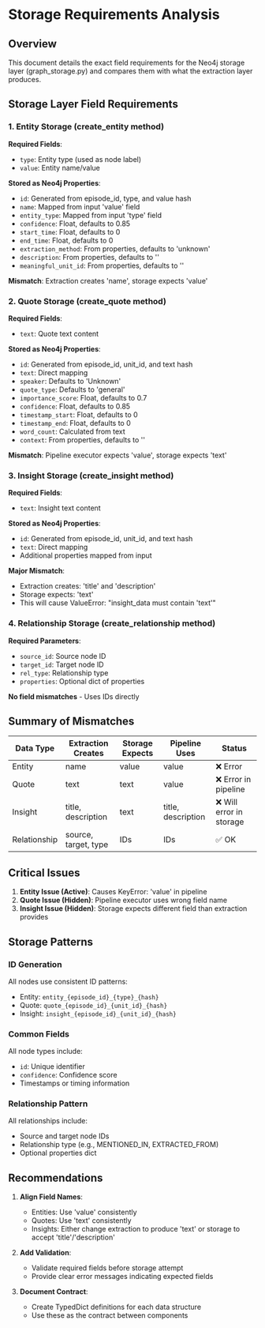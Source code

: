 # Storage Requirements Analysis

## Overview
This document details the exact field requirements for the Neo4j storage layer (graph_storage.py) and compares them with what the extraction layer produces.

## Storage Layer Field Requirements

### 1. Entity Storage (create_entity method)
**Required Fields**:
- `type`: Entity type (used as node label)
- `value`: Entity name/value

**Stored as Neo4j Properties**:
- `id`: Generated from episode_id, type, and value hash
- `name`: Mapped from input 'value' field
- `entity_type`: Mapped from input 'type' field
- `confidence`: Float, defaults to 0.85
- `start_time`: Float, defaults to 0
- `end_time`: Float, defaults to 0
- `extraction_method`: From properties, defaults to 'unknown'
- `description`: From properties, defaults to ''
- `meaningful_unit_id`: From properties, defaults to ''

**Mismatch**: Extraction creates 'name', storage expects 'value'

### 2. Quote Storage (create_quote method)
**Required Fields**:
- `text`: Quote text content

**Stored as Neo4j Properties**:
- `id`: Generated from episode_id, unit_id, and text hash
- `text`: Direct mapping
- `speaker`: Defaults to 'Unknown'
- `quote_type`: Defaults to 'general'
- `importance_score`: Float, defaults to 0.7
- `confidence`: Float, defaults to 0.85
- `timestamp_start`: Float, defaults to 0
- `timestamp_end`: Float, defaults to 0
- `word_count`: Calculated from text
- `context`: From properties, defaults to ''

**Mismatch**: Pipeline executor expects 'value', storage expects 'text'

### 3. Insight Storage (create_insight method)
**Required Fields**:
- `text`: Insight text content

**Stored as Neo4j Properties**:
- `id`: Generated from episode_id, unit_id, and text hash
- `text`: Direct mapping
- Additional properties mapped from input

**Major Mismatch**: 
- Extraction creates: 'title' and 'description'
- Storage expects: 'text'
- This will cause ValueError: "insight_data must contain 'text'"

### 4. Relationship Storage (create_relationship method)
**Required Parameters**:
- `source_id`: Source node ID
- `target_id`: Target node ID
- `rel_type`: Relationship type
- `properties`: Optional dict of properties

**No field mismatches** - Uses IDs directly

## Summary of Mismatches

| Data Type | Extraction Creates | Storage Expects | Pipeline Uses | Status |
|-----------|-------------------|-----------------|---------------|---------|
| Entity | name | value | value | ❌ Error |
| Quote | text | text | value | ❌ Error in pipeline |
| Insight | title, description | text | title, description | ❌ Will error in storage |
| Relationship | source, target, type | IDs | IDs | ✅ OK |

## Critical Issues

1. **Entity Issue (Active)**: Causes KeyError: 'value' in pipeline
2. **Quote Issue (Hidden)**: Pipeline executor uses wrong field name
3. **Insight Issue (Hidden)**: Storage expects different field than extraction provides

## Storage Patterns

### ID Generation
All nodes use consistent ID patterns:
- Entity: `entity_{episode_id}_{type}_{hash}`
- Quote: `quote_{episode_id}_{unit_id}_{hash}`
- Insight: `insight_{episode_id}_{unit_id}_{hash}`

### Common Fields
All node types include:
- `id`: Unique identifier
- `confidence`: Confidence score
- Timestamps or timing information

### Relationship Pattern
All relationships include:
- Source and target node IDs
- Relationship type (e.g., MENTIONED_IN, EXTRACTED_FROM)
- Optional properties dict

## Recommendations

1. **Align Field Names**: 
   - Entities: Use 'value' consistently
   - Quotes: Use 'text' consistently
   - Insights: Either change extraction to produce 'text' or storage to accept 'title'/'description'

2. **Add Validation**:
   - Validate required fields before storage attempt
   - Provide clear error messages indicating expected fields

3. **Document Contract**:
   - Create TypedDict definitions for each data structure
   - Use these as the contract between components